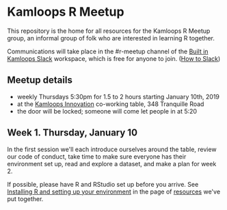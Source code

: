 # Kamloops R Meetup
This repository is the home for all resources for the Kamloops R Meetup group, an informal group of folk who are interested in learning R together. 

Communications will take place in the #r-meetup channel of the [Built in Kamloops Slack](https://builtinkamloops-slackin.now.sh/) workspace, which is free for anyone to join. ([How to Slack](https://get.slack.help/hc/en-us/articles/218080037-Getting-started-for-new-members))

## Meetup details
- weekly Thursdays 5:30pm for 1.5 to 2 hours starting January 10th, 2019
- at the [Kamloops Innovation](https://kamloopsinnovation.ca/contact/) co-working table, 348 Tranquille Road
- the door will be locked; someone will come let people in at 5:20

## Week 1. Thursday, January 10
In the first session we'll each introduce ourselves around the table, review our code of conduct, take time to make sure everyone has their environment set up, read and explore a dataset, and make a plan for week 2.

If possible, please have R and RStudio set up before you arrive. See [Installing R and setting up your environment](https://github.com/KamloopsR/Meetup/blob/master/Resources.md#installing-r-and-setting-up-your-environment) in the page of [resources](https://github.com/KamloopsR/Meetup/blob/master/Resources.md) we've put together.

